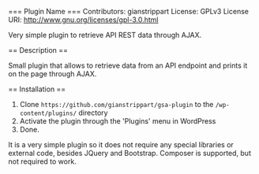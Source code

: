 === Plugin Name ===
Contributors: gianstrippart
License: GPLv3 
License URI: http://www.gnu.org/licenses/gpl-3.0.html

Very simple plugin to retrieve API REST data through AJAX.

== Description ==

Small plugin that allows to retrieve data from an API endpoint and prints it on the page through AJAX.

== Installation ==

1. Clone `https://github.com/gianstrippart/gsa-plugin` to the `/wp-content/plugins/` directory
2. Activate the plugin through the 'Plugins' menu in WordPress
3. Done.

It is a very simple plugin so it does not require any special libraries or external code, besides JQuery and Bootstrap.
Composer is supported, but not required to work.